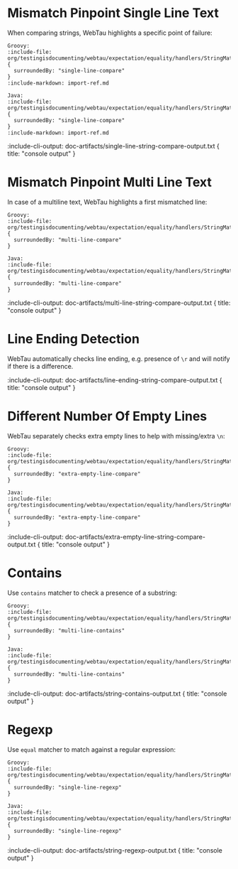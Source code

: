 # Mismatch Pinpoint Single Line Text

When comparing strings, WebTau highlights a specific point of failure:

```tabs
Groovy:
:include-file: org/testingisdocumenting/webtau/expectation/equality/handlers/StringMatchersGroovyExamplesTest.groovy {
  surroundedBy: "single-line-compare"
}
:include-markdown: import-ref.md

Java:
:include-file: org/testingisdocumenting/webtau/expectation/equality/handlers/StringMatchersJavaExamplesTest.java {
  surroundedBy: "single-line-compare"
}
:include-markdown: import-ref.md
```

:include-cli-output: doc-artifacts/single-line-string-compare-output.txt {
  title: "console output"
}

# Mismatch Pinpoint Multi Line Text

In case of a multiline text, WebTau highlights a first mismatched line:

```tabs
Groovy:
:include-file: org/testingisdocumenting/webtau/expectation/equality/handlers/StringMatchersGroovyExamplesTest.groovy {
  surroundedBy: "multi-line-compare"
}

Java:
:include-file: org/testingisdocumenting/webtau/expectation/equality/handlers/StringMatchersJavaExamplesTest.java {
  surroundedBy: "multi-line-compare"
}
```

:include-cli-output: doc-artifacts/multi-line-string-compare-output.txt {
  title: "console output"
}

# Line Ending Detection

WebTau automatically checks line ending, e.g. presence of `\r` and will notify if there is a difference.

:include-cli-output: doc-artifacts/line-ending-string-compare-output.txt {
  title: "console output"
}

# Different Number Of Empty Lines

WebTau separately checks extra empty lines to help with missing/extra `\n`:

```tabs
Groovy:
:include-file: org/testingisdocumenting/webtau/expectation/equality/handlers/StringMatchersGroovyExamplesTest.groovy {
  surroundedBy: "extra-empty-line-compare"
}

Java:
:include-file: org/testingisdocumenting/webtau/expectation/equality/handlers/StringMatchersJavaExamplesTest.java {
  surroundedBy: "extra-empty-line-compare"
}
```

:include-cli-output: doc-artifacts/extra-empty-line-string-compare-output.txt {
  title: "console output"
}

# Contains

Use `contains` matcher to check a presence of a substring:

```tabs
Groovy:
:include-file: org/testingisdocumenting/webtau/expectation/equality/handlers/StringMatchersGroovyExamplesTest.groovy {
  surroundedBy: "multi-line-contains"
}

Java:
:include-file: org/testingisdocumenting/webtau/expectation/equality/handlers/StringMatchersJavaExamplesTest.java {
  surroundedBy: "multi-line-contains"
}
```

:include-cli-output: doc-artifacts/string-contains-output.txt {
  title: "console output"
}

# Regexp

Use `equal` matcher to match against a regular expression:

```tabs
Groovy:
:include-file: org/testingisdocumenting/webtau/expectation/equality/handlers/StringMatchersGroovyExamplesTest.groovy {
  surroundedBy: "single-line-regexp"
}

Java:
:include-file: org/testingisdocumenting/webtau/expectation/equality/handlers/StringMatchersJavaExamplesTest.java {
  surroundedBy: "single-line-regexp"
}
```

:include-cli-output: doc-artifacts/string-regexp-output.txt {
  title: "console output"
}



